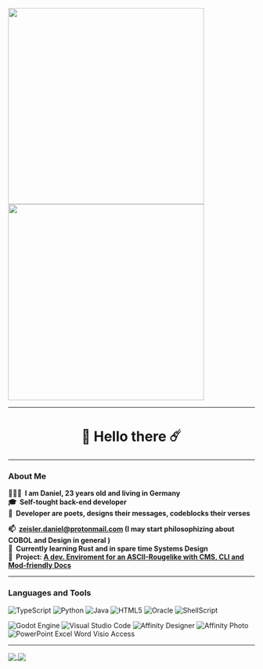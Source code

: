 <a href="https://github.com/Daniel-RRR/Patnic-IDE">
  <img width=400" align="center" src="https://github-readme-stats.vercel.app/api/pin/?username=daniel-rrr&repo=Patnic-IDE&theme=vision-friendly-dark&border_radius=20" />
</a>

<a href="https://github.com/Daniel-RRR/Patnic-Src">
  <img width="400" align="center" src="https://github-readme-stats.vercel.app/api/pin/?username=daniel-rrr&repo=Patnic-Src&theme=vision-friendly-dark&border_radius=20" />
</a>
  

  
  
---
  
<h1 align="center">🌌 Hello there ☄️</h1>  
  
---
  
### About Me
  
**👨🏻‍💻 &nbsp;I am Daniel, 23 years old and living in Germany**  
**🎓&nbsp; Self-tought back-end developer**  
**📜&nbsp; Developer are poets, designs their messages, codeblocks their verses**
  
**📫&nbsp; <zeisler.daniel@protonmail.com> (I may start philosophizing about COBOL and  Design in general )**  
**🌱&nbsp; Currently learning Rust and in spare time Systems Design**  
**🔭&nbsp; Project: [A dev. Enviroment for an ASCII-Rougelike with CMS, CLI and Mod-friendly Docs](https://github.com/stars/Daniel-RRR/lists/the-p-tnicroom-game-experience)**  
  
  ---
    
### Languages and Tools



![TypeScript](https://img.shields.io/badge/typescript-%23007ACC.svg?style=for-the-badge&logo=typescript&logoColor=white)
![Python](https://img.shields.io/badge/Python-3776AB?style=for-the-badge&logo=python&logoColor=white)
![Java](https://img.shields.io/badge/Java-ED8B00?style=for-the-badge&logo=java&logoColor=white)
![HTML5](https://img.shields.io/badge/html5-%23E34F26.svg?style=for-the-badge&logo=html5&logoColor=white)
![Oracle](https://img.shields.io/badge/Oracle-F80000?style=for-the-badge&logo=oracle&logoColor=white)
![ShellScript](https://img.shields.io/badge/Shell_Script-121011?style=for-the-badge&logo=gnu-bash&logoColor=white)
  
  
![Godot Engine](https://img.shields.io/badge/Godot-478CBF?style=for-the-badge&logo=GodotEngine&logoColor=white)
![Visual Studio Code](https://img.shields.io/badge/Visual%20Studio%20Code-0078d7.svg?style=for-the-badge&logo=visual-studio-code&logoColor=white)
![Affinity Designer](https://img.shields.io/badge/affinity%20desginer-%231B72BE.svg?style=for-the-badge&logo=affinity-designer&logoColor=white)
![Affinity Photo](https://img.shields.io/badge/affinityphoto-%237E4DD2.svg?style=for-the-badge&logo=affinity-photo&logoColor=white)
![PowerPoint Excel Word Visio Access](https://img.shields.io/badge/Microsoft_Office-D83B01?style=for-the-badge&logo=microsoft-office&logoColor=white)
  
---
  

<a href="https://github.com/anuraghazra/github-readme-stats">
  <img align="center" src="https://github-readme-stats.vercel.app/api?username=daniel-rrtm&show_icons=true&theme=vision-friendly-dark&include_all_commits=true&hide_rank=true&border_radius=20" />

 </a>
<a href="https://github.com/anuraghazra/convoychat">
   <img align="center" src="https://github-readme-stats.vercel.app/api/top-langs/?username=daniel-rrtm&layout=compact&theme=vision-friendly-dark&exclude_repo=Patnic-IDE,Patnic-CLI&border_radius=20" />

  </a>


